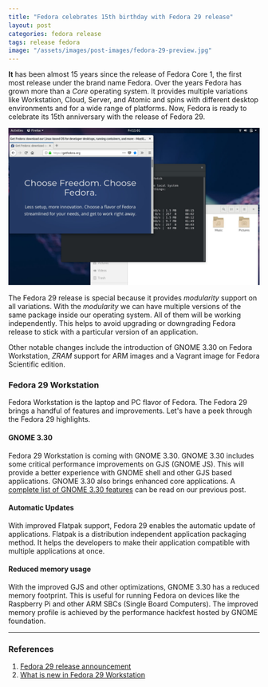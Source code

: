 ```yaml
---
title: "Fedora celebrates 15th birthday with Fedora 29 release"
layout: post
categories: fedora release
tags: release fedora
image: "/assets/images/post-images/fedora-29-preview.jpg"
---
```


**It** has been almost 15 years since the release of Fedora Core 1, the first most release under the brand name Fedora. Over the years Fedora has grown more than a *Core* operating system. It provides multiple variations like Workstation, Cloud, Server, and Atomic and spins with different desktop environments and for a wide range of platforms. Now, Fedora is ready to celebrate its 15th anniversary with the release of Fedora 29.

![Fedora 29 Preview](/assets/images/post-images/fedora-29-preview.jpg)

The Fedora 29 release is special because it provides *modularity* support on all variations. With the *modularity* we can have multiple versions of the same package inside our operating system. All of them will be working independently. This helps to avoid upgrading or downgrading Fedora release to stick with a particular version of an application.

Other notable changes include the introduction of GNOME 3.30 on Fedora Workstation, *ZRAM* support for ARM images and a Vagrant image for Fedora Scientific edition.

### Fedora 29 Workstation
Fedora Workstation is the laptop and PC flavor of Fedora. The Fedora 29 brings a handful of features and improvements. Let's have a peek through the Fedora 29 highlights.

#### GNOME 3.30
Fedora 29 Workstation is coming with GNOME 3.30. GNOME 3.30 includes some critical performance improvements on GJS (GNOME JS). This will provide a better experience with GNOME shell and other GJS based applications. GNOME 3.30 also brings enhanced core applications. A [complete list of GNOME 3.30 features](http://theopensourcefeed.com/00-gnome-3.30-almeria-released-with-improved-performance-and-more/) can be read on our previous post.

#### Automatic Updates
With improved Flatpak support, Fedora 29 enables the automatic update of applications. Flatpak is a distribution independent application packaging method. It helps the developers to make their application compatible with multiple applications at once.

#### Reduced memory usage
With the improved GJS and other optimizations, GNOME 3.30 has a reduced memory footprint. This is useful for running Fedora on devices like the Raspberry Pi and other ARM SBCs (Single Board Computers). The improved memory profile is achieved by the performance hackfest hosted by GNOME foundation.

---
### References
1. [Fedora 29 release announcement](https://fedoramagazine.org/announcing-fedora-29/)
2. [What is new in Fedora 29 Workstation](https://fedoramagazine.org/whats-new-fedora-29-workstation/)
